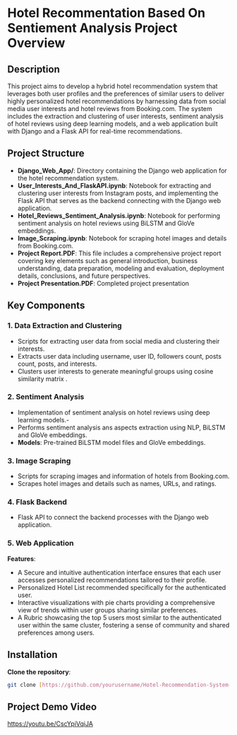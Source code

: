 # Hotel Recommentation Based On Sentiement Analysis Project Overview 
## Description 
This project aims to develop a hybrid hotel recommendation system that leverages both user profiles and the preferences of similar users to deliver highly personalized hotel recommendations by harnessing data from social media user interests and hotel reviews from Booking.com. The system includes the extraction and clustering of user interests, sentiment analysis of hotel reviews using deep learning models, and a web application built with Django and a Flask API for real-time recommendations.
## Project Structure 
- **Django_Web_App/**: Directory containing the Django web application for the hotel recommendation system.
- **User_Interests_And_FlaskAPI.ipynb**: Notebook for extracting and clustering user interests from Instagram posts, and implementing the Flask API that serves as the backend connecting with the Django web application.
- **Hotel_Reviews_Sentiment_Analysis.ipynb**: Notebook for performing sentiment analysis on hotel reviews using BiLSTM and GloVe embeddings.
- **Image_Scraping.ipynb**: Notebook for scraping hotel images and details from Booking.com.
- **Project Report.PDF**: This file includes a comprehensive project report covering key elements such as general introduction, business understanding, data preparation, modeling and evaluation, deployment details, conclusions, and future perspectives.
- **Project Presentation.PDF**: Completed project presentation
  
## Key Components 
### 1. Data Extraction and Clustering 

-  Scripts for extracting user data from social media and clustering their interests.
-  Extracts user data including username, user ID, followers count, posts count, posts, and interests.
-  Clusters user interests to generate meaningful groups using cosine similarity matrix .

### 2. Sentiment Analysis 

- Implementation of sentiment analysis on hotel reviews using deep learning models.- 
- Performs sentiment analysis ans aspects extraction using NLP, BiLSTM and GloVe embeddings.
- **Models**: Pre-trained BiLSTM model files and GloVe embeddings.

### 3. Image Scraping 

- Scripts for scraping images and information of hotels from Booking.com.
- Scrapes hotel images and details such as names, URLs, and ratings.

### 4. Flask Backend 

- Flask API to connect the backend processes with the Django web application.
  
### 5. Web Application 
 **Features**:
- A Secure and intuitive authentication interface ensures that each user accesses personalized recommendations tailored to their profile.
- Personalized Hotel List recommended specifically for the authenticated user.
- Interactive visualizations with pie charts providing a comprehensive view of trends within user groups sharing similar preferences.
- A Rubric showcasing the top 5 users most similar to the authenticated user within the same cluster, fostering a sense of community and shared preferences among users.

## Installation

 **Clone the repository**:
   ```bash
   git clone [https://github.com/yourusername/Hotel-Recommendation-System-based-on-sentiment-analysis.git](https://github.com/eyaraouine/Hotel_Recommendation_System_Based_On_Sentiment_Analysis.git)
   ```
## Project Demo Video
https://youtu.be/CscYpiVqiJA
